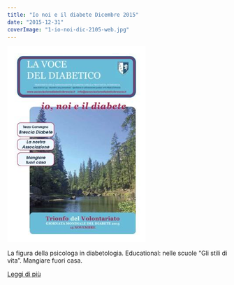 ```yaml
---
title: "Io noi e il diabete Dicembre 2015"
date: "2015-12-31"
coverImage: "1-io-noi-dic-2105-web.jpg"
---
```


![](images/1-io-noi-dic-2105-web.jpg)

La figura della psicologa in diabetologia. Educational: nelle scuole “Gli stili di vita”. Mangiare fuori casa.

<div class="link-box"><a href="/la-nostra-associazione/la-mission-dellassociazione" class="theme-btn btn-style-two"><span class="btn-title">Leggi di più</span></a></div>

<!-- \[vc\_row equal\_height="yes" content\_placement="middle" css=".vc\_custom\_1560780690544{margin-bottom: -40px !important;}"\]\[vc\_column width="1/2" css=".vc\_custom\_1560780882530{padding-bottom: 40px !important;}" offset="vc\_col-lg-4 vc\_col-md-5 vc\_col-xs-12"\]\[ultimate\_heading main\_heading="Io noi e il diabete Dicembre 2015" heading\_tag="h3" alignment="left" sub\_heading\_font\_size="desktop:20px;" sub\_heading\_line\_height="desktop:30px;" el\_class="accent-subtitle-color" main\_heading\_font\_size="desktop:30px;" main\_heading\_line\_height="desktop:40px;" sub\_heading\_margin="margin-bottom:20px;" main\_heading\_style="font-weight:bold;" main\_heading\_margin="margin-bottom:5px;"\]\[/ultimate\_heading\]\[vc\_column\_text\]

#### [View](http://198.211.122.197/diabetwp/wordpress/wp-content/uploads/2019/10/bassa-DIC-2015-io-noi-diabete-luisella_Layout-1-2.pdf) | [Download](http://198.211.122.197/diabetwp/wordpress/wp-content/uploads/2019/10/bassa-DIC-2015-io-noi-diabete-luisella_Layout-1-2.pdf)

\[/vc\_column\_text\]\[vc\_column\_text css=".vc\_custom\_1572518460611{padding-bottom: 20px !important;}"\]

CARI LETTORI, L’Associazione Diabetici della Provincia di Brescia è sempre in movimento: si aggiorna, coinvolge nuove realtà offrendo progetti significativi, pur restando fedele alla sua natura. L’immagine in copertina ritrae uno scorcio dello Yosemite National Park in California, un luogo affascinante nel quale le persone vengono a prendersi cura della propria salute e a godere delle bellezze naturalistiche. Facciamoci ispirare dallo Yosemite, e cerchiamo di seguirne lo spirito nei luoghi a noi vicini: facciamo una bella passeggiata con le nostre famiglie una volta alla settimana, immersi nella natura.

**Federica Limone**

\[/vc\_column\_text\]\[/vc\_column\]\[vc\_column width="1/2"\]\[dt\_fancy\_image image\_id="2178" width="300" height="500"\]\[/vc\_column\]\[/vc\_row\] -->
